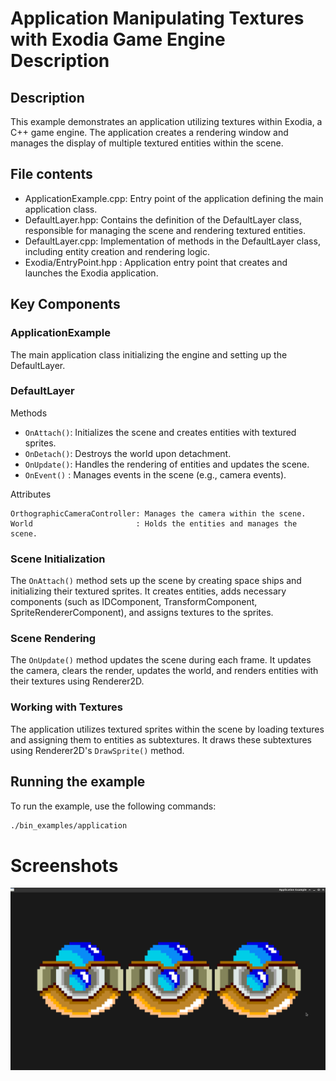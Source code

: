 # Application Manipulating Textures with Exodia Game Engine Description

## Description

This example demonstrates an application utilizing textures within Exodia, a C++ game engine.
The application creates a rendering window and manages the display of multiple textured entities within the scene.

## File contents

- ApplicationExample.cpp: Entry point of the application defining the main application class.
- DefaultLayer.hpp: Contains the definition of the DefaultLayer class, responsible for managing the scene and rendering textured entities.
- DefaultLayer.cpp: Implementation of methods in the DefaultLayer class, including entity creation and rendering logic.
- Exodia/EntryPoint.hpp : Application entry point that creates and launches the Exodia application.

## Key Components

### ApplicationExample

The main application class initializing the engine and setting up the DefaultLayer.

### DefaultLayer
Methods

- `OnAttach()`: Initializes the scene and creates entities with textured sprites.
- `OnDetach()`: Destroys the world upon detachment.
- `OnUpdate()`: Handles the rendering of entities and updates the scene.
- `OnEvent()` : Manages events in the scene (e.g., camera events).

Attributes

    OrthographicCameraController: Manages the camera within the scene.
    World                       : Holds the entities and manages the scene.

### Scene Initialization

The `OnAttach()` method sets up the scene by creating space ships and initializing their textured sprites.
It creates entities, adds necessary components (such as IDComponent, TransformComponent, SpriteRendererComponent), and assigns textures to the sprites.


### Scene Rendering

The `OnUpdate()` method updates the scene during each frame.
It updates the camera, clears the render, updates the world, and renders entities with their textures using Renderer2D.

### Working with Textures

The application utilizes textured sprites within the scene by loading textures and assigning them to entities as subtextures.
It draws these subtextures using Renderer2D's `DrawSprite()` method.

## Running the example

To run the example, use the following commands:

```bash
./bin_examples/application
```

# Screenshots

![Application Example](./images/ApplicationWithSpriteRenderer.png)
